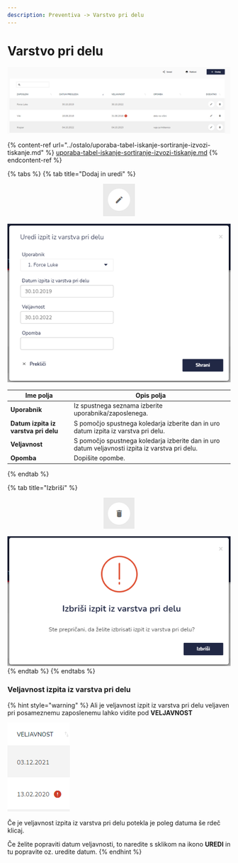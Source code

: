```yaml
---
description: Preventiva -> Varstvo pri delu
---
```


# Varstvo pri delu

![](../.gitbook/assets/Preventiva_varstvo_pri_delu_pogled.PNG)

{% content-ref url="../ostalo/uporaba-tabel-iskanje-sortiranje-izvozi-tiskanje.md" %}
[uporaba-tabel-iskanje-sortiranje-izvozi-tiskanje.md](../ostalo/uporaba-tabel-iskanje-sortiranje-izvozi-tiskanje.md)
{% endcontent-ref %}

{% tabs %}
{% tab title="Dodaj in uredi" %}
<div align="center"><img src="../.gitbook/assets/Knjiga_ikona_pisalo (5).png" alt="Ikona za urejanje."></div>

![](../.gitbook/assets/Preventiva_varstvo_pri_delu_uredi.PNG)

| Ime polja                            | Opis polja                                                                                      |
| ------------------------------------ | ----------------------------------------------------------------------------------------------- |
| **Uporabnik**                        | Iz spustnega seznama izberite uporabnika/zaposlenega.                                           |
| **Datum izpita iz varstva pri delu** | S pomočjo spustnega koledarja izberite dan in uro datum izpita iz varstva pri delu.             |
| **Veljavnost**                       | S pomočjo spustnega koledarja izberite dan in uro datum veljavnosti izpita iz varstva pri delu. |
| **Opomba**                           | Dopišite opombe.                                                                                |
{% endtab %}

{% tab title="Izbriši" %}
<div align="center"><img src="../.gitbook/assets/Knjiga_ikona_izbris.png" alt="Ikona za brisanje."></div>

![](../.gitbook/assets/Preventiva_varstvo_pri_delu_izbrisi.PNG)
{% endtab %}
{% endtabs %}

### Veljavnost izpita iz varstva pri delu

{% hint style="warning" %}
Ali je veljavnost izpit iz varstva pri delu veljaven pri posameznemu zaposlenemu lahko vidite pod **VELJAVNOST**

![](../.gitbook/assets/Preventiva_zd_pregled_veljavnost.PNG)

Če je veljavnost izpita iz varstva pri delu potekla je poleg datuma še rdeč klicaj.

Če želite popraviti datum veljavnosti, to naredite s sklikom na ikono **UREDI** in tu popravite oz. uredite datum.&#x20;
{% endhint %}

